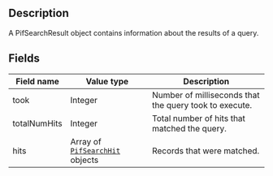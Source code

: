 ## Description

A PifSearchResult object contains information about the results of a query.

## Fields

Field name | Value type | Description
-----------|------------|------------
took | Integer | Number of milliseconds that the query took to execute.
totalNumHits | Integer | Total number of hits that matched the query.
hits | Array of [`PifSearchHit`](!api/search/pif/result/PifSearchHit) objects | Records that were matched.
